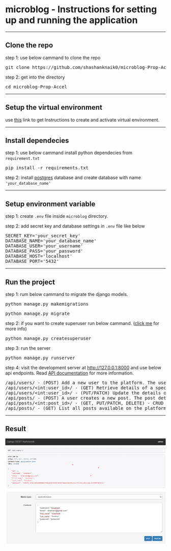 # microblog - Instructions for setting up and running the application
<hr>
<h2>Clone the repo</h2>

step 1: use below cammand to clone the repo

<pre>
git clone https://github.com/shashanknaik0/microblog-Prop-Accel.git
</pre>


step 2: get into the directory
<pre>
cd microblog-Prop-Accel
</pre>

<hr>
<h2>Setup the virtual environment</h2>
use <a href="https://www.w3schools.com/django/django_create_virtual_environment.php">this</a> link to get Instructions to create and activate virtual environment.

<hr>
<h2>Install dependecies</h2>

step 1: use below cammand install python dependecies from <code>requirement.txt</code>
<pre>
pip install -r requirements.txt
</pre>

step 2: install <a href="https://www.postgresql.org/download/">postgres</a> database and create database with name <code>'your_database_name'</code>

<hr>
<h2>Setup environment variable</h2>

step 1: create <code>.env</code> file inside <code>microblog</code> directory.

step 2: add secret key and database settings in <code>.env</code> file like below
<pre>
SECRET_KEY='your_secret_key'
DATABASE_NAME='your_database_name'
DATABASE_USER='your_username'
DATABASE_PASS='your_password'
DATABASE_HOST='localhost'
DATABASE_PORT='5432'
</pre>

<hr>
<h2>Run the project</h2>

step 1: rum below cammand to migrate the django models.
<pre>
python manage.py makemigrations
</pre>
<pre>
python manage.py migrate
</pre>

step 2: if you want to create superuser run below cammand. (<a href="https://docs.djangoproject.com/en/4.2/intro/tutorial02/#creating-an-admin-user">click me</a> for more info)
<pre>
python manage.py createsuperuser
</pre>

step 3: run the server
<pre>
python manage.py runserver
</pre>

step 4: visit the development server at http://127.0.0.1:8000 and use below api endpoints. Read <a href="API%20documentation.pdf">API documentation</a> for more information.
<pre>
/api/users/ - (POST) Add a new user to the platform. The user details will include fields like username, email, and password. 
/api/users/&lt;int:user_id&gt;/ - (GET) Retrieve details of a specific user.
/api/users/&lt;int:user_id&gt;/ - (PUT/PATCH) Update the details of a specific user.
/api/posts/ - (POST) A user creates a new post. The post details will include fields like user_id, content, and post_date.
/api/posts/&lt;int:post_id&gt;/ - (GET, PUT/PATCH, DELETE) - CRUD operations for a specific post.
/api/posts/ - (GET) List all posts available on the platform.
</pre>

<hr>
<h2>Result</h2>

<img src="screenshots/result.png" alt="Loading....">
